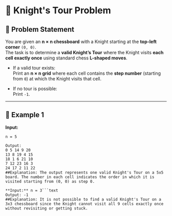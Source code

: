 # 🐴 Knight's Tour Problem

## 📜 Problem Statement
You are given an **n × n chessboard** with a Knight starting at the **top-left corner** `(0, 0)`.  
The task is to determine a **valid Knight’s Tour** where the Knight visits **each cell exactly once** using standard chess **L-shaped moves**.

- If a valid tour exists:  
  Print an **n × n grid** where each cell contains the **step number** (starting from `0`) at which the Knight visits that cell.

- If no tour is possible:  
  Print `-1`.

---

## 📌 Example 1
**Input:**
```text
n = 5

Output:  
0 5 14 9 20 
13 8 19 4 15 
18 1 6 21 10 
7 12 23 16 3 
24 17 2 11 22 
##Explanation: The output represents one valid Knight's Tour on a 5x5 board. The number in each cell indicates the order in which it is visited starting from (0, 0) as step 0. 

**Input:** n = 3```text
Output: -1
##Explanation: It is not possible to find a valid Knight's Tour on a 3x3 chessboard since the Knight cannot visit all 9 cells exactly once without revisiting or getting stuck.
